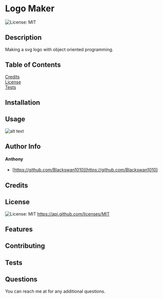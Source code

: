 # Logo Maker 

![License: MIT](https://img.shields.io/badge/MIT-blue.svg) 

## Description 

Making a svg logo with object oriented programming. 


## Table of Contents 

[Credits](#credits)<br/>[License](#license)<br/>[Tests](#tests)<br/> 


## Installation 

 


## Usage 

![alt text]() 


## Author Info 

#### Anthony

* [https://github.com/Blackswan1010](https://github.com/Blackswan1010) 


## Credits 

 


## License
![License: MIT](https://img.shields.io/badge/MIT-blue.svg) 
 https://api.github.com/licenses/MIT 


## Features 

 


## Contributing 

 


## Tests 

 


## Questions
You can reach me at  for any additional questions.

